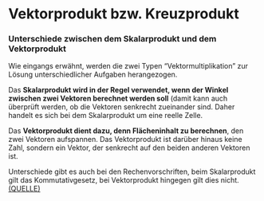 # Vektorprodukt bzw. Kreuzprodukt

### Unterschiede zwischen dem Skalarprodukt und dem Vektorprodukt

Wie eingangs erwähnt, werden die zwei Typen “Vektormultiplikation” zur Lösung unterschiedlicher Aufgaben herangezogen.

Das **Skalarprodukt wird in der Regel verwendet, wenn der Winkel zwischen zwei Vektoren berechnet werden soll** (damit kann auch überprüft werden, ob die Vektoren senkrecht zueinander sind. Daher handelt es sich bei dem Skalarprodukt um eine reelle Zelle.

Das **Vektorprodukt dient dazu, denn Flächeninhalt zu berechnen**, den zwei Vektoren aufspannen. Das Vektorprodukt ist darüber hinaus keine Zahl, sondern ein Vektor, der senkrecht auf den beiden anderen Vektoren ist.

Unterschiede gibt es auch bei den Rechenvorschriften, beim Skalarprodukt gilt das Kommutativgesetz, bei Vektorprodukt hingegen gilt dies nicht. [(QUELLE)](https://www.lernort-mint.de/mathematik/vektoren/vektorprodukt-kreuzprodukt-skalarprodukt/)
